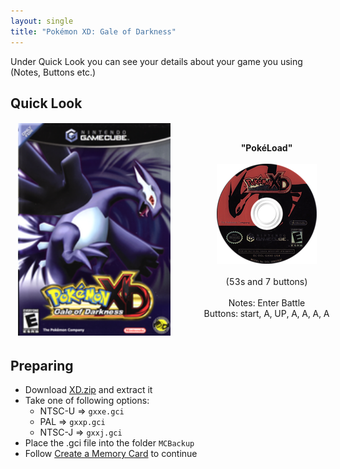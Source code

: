 ```yaml
---
layout: single
title: "Pokémon XD: Gale of Darkness"
---
```

Under Quick Look you can see your details about your game you using (Notes, Buttons etc.)
## Quick Look
<!--TODO: Maybe there are some other ways to do it, but it works lol-->
<table style="table-layout: fixed; width: 552px">
<colgroup>
<col style="width: 268px">
<col style="width: 284px">
</colgroup>
<thead>
  <tr>
    <td style="text-align:center">
      <img src="/images/gameArt/GXXE/GXXE_box.png" alt="XD Box Art" width="244" height="340">
    </td>
    <td style="text-align:center">
      <b>"PokéLoad"</b><br>
      <br><img src="/images/gameArt/GXXE/GXXE_disc.png" alt="XD Disc Art" width="160" height="160">
      <br>
      <br>(53s and 7 buttons)<br>
      <br>Notes: Enter Battle
      <br>Buttons: start, A, UP, A, A, A, A
      <br>
    </td>
  </tr>
</thead>
</table>
<!--  //////////////////////////////////////////////////////////   -->

## Preparing
- Download [XD.zip](files\saves\XD.zip) and extract it
- Take one of following options:
  * NTSC-U => `gxxe.gci`
  * PAL => `gxxp.gci`
  * NTSC-J => `gxxj.gci`
- Place the .gci file into the folder `MCBackup`
- Follow [Create a Memory Card](/saveExploits#create-a-memory-card) to continue
